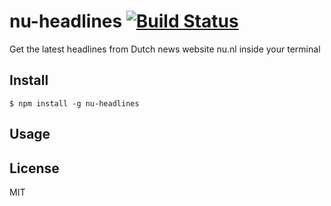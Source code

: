 # nu-headlines [![Build Status](https://travis-ci.org/hendriklammers/nu-headlines.svg?branch=master)](https://travis-ci.org/hendriklammers/nu-headlines)

Get the latest headlines from Dutch news website nu.nl inside your terminal


## Install

```
$ npm install -g nu-headlines
```

## Usage



## License

MIT
